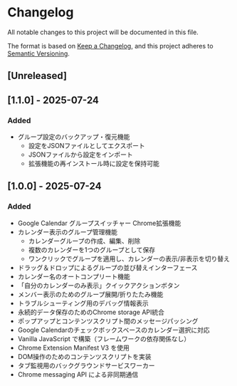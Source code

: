 # Changelog

All notable changes to this project will be documented in this file.

The format is based on [Keep a Changelog](https://keepachangelog.com/ja/1.1.0/),
and this project adheres to [Semantic Versioning](https://semver.org/spec/v2.0.0.html).

## [Unreleased]

## [1.1.0] - 2025-07-24

### Added
- グループ設定のバックアップ・復元機能
  - 設定をJSONファイルとしてエクスポート
  - JSONファイルから設定をインポート
  - 拡張機能の再インストール時に設定を保持可能

## [1.0.0] - 2025-07-24

### Added
- Google Calendar グループスイッチャー Chrome拡張機能
- カレンダー表示のグループ管理機能
  - カレンダーグループの作成、編集、削除
  - 複数のカレンダーを1つのグループとして保存
  - ワンクリックでグループを適用し、カレンダーの表示/非表示を切り替え
- ドラッグ＆ドロップによるグループの並び替えインターフェース
- カレンダー名のオートコンプリート機能
- 「自分のカレンダーのみ表示」クイックアクションボタン
- メンバー表示のためのグループ展開/折りたたみ機能
- トラブルシューティング用のデバッグ情報表示
- 永続的データ保存のためのChrome storage API統合
- ポップアップとコンテンツスクリプト間のメッセージパッシング
- Google Calendarのチェックボックスベースのカレンダー選択に対応
- Vanilla JavaScript で構築（フレームワークの依存関係なし）
- Chrome Extension Manifest V3 を使用
- DOM操作のためのコンテンツスクリプトを実装
- タブ監視用のバックグラウンドサービスワーカー
- Chrome messaging API による非同期通信